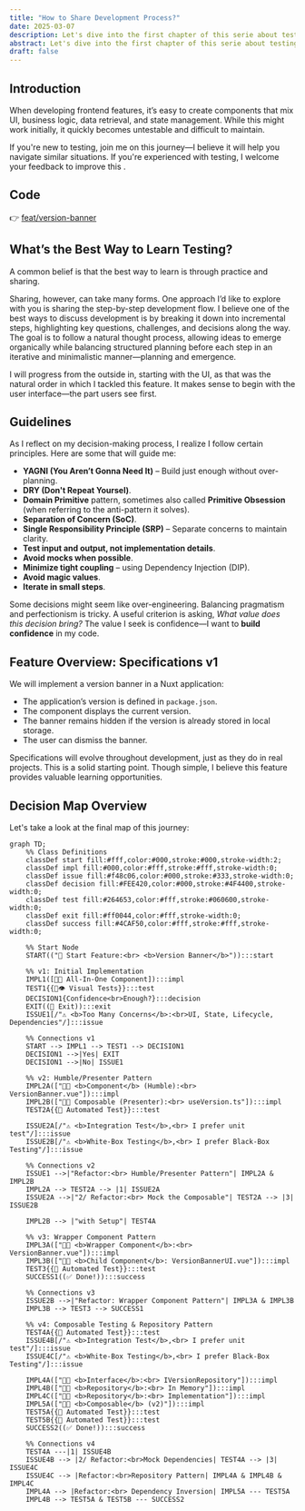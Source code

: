 ```yaml
---
title: "How to Share Development Process?"
date: 2025-03-07
description: Let's dive into the first chapter of this serie about testing in Nuxt. Prevent your code being untestable and difficult to maintain.
abstract: Let's dive into the first chapter of this serie about testing in Nuxt. Prevent your code being untestable and difficult to maintain.
draft: false
---
```


## Introduction

When developing frontend features, it’s easy to create components that mix UI, business logic, data retrieval, and state management. While this might work initially, it quickly becomes untestable and difficult to maintain.

If you're new to testing, join me on this journey—I believe it will help you navigate similar situations. If you're experienced with testing, I welcome your feedback to improve this .

## Code

👉 [feat/version-banner](https://github.com/jeromeabel/nuxt-clean-architecture/tree/feat/version-banner)

## What’s the Best Way to Learn Testing?

A common belief is that the best way to learn is through practice and sharing.

Sharing, however, can take many forms. One approach I’d like to explore with you is sharing the step-by-step development flow. I believe one of the best ways to discuss development is by breaking it down into incremental steps, highlighting key questions, challenges, and decisions along the way. The goal is to follow a natural thought process, allowing ideas to emerge organically while balancing structured planning before each step in an iterative and minimalistic manner—planning and emergence.

I will progress from the outside in, starting with the UI, as that was the natural order in which I tackled this feature. It makes sense to begin with the user interface—the part users see first.

## Guidelines

As I reflect on my decision-making process, I realize I follow certain principles. Here are some that will guide me:

- **YAGNI (You Aren’t Gonna Need It)** – Build just enough without over-planning.
- **DRY (Don't Repeat Yoursel)**.
- **Domain Primitive** pattern, sometimes also called **Primitive Obsession** (when referring to the anti-pattern it solves).
- **Separation of Concern (SoC)**.
- **Single Responsibility Principle (SRP)** – Separate concerns to maintain clarity.
- **Test input and output, not implementation details**.
- **Avoid mocks when possible**.
- **Minimize tight coupling** – using Dependency Injection (DIP).
- **Avoid magic values**.
- **Iterate in small steps**.

Some decisions might seem like over-engineering. Balancing pragmatism and perfectionism is tricky. A useful criterion is asking, _What value does this decision bring?_ The value I seek is confidence—I want to **build confidence** in my code.

## Feature Overview: Specifications v1

We will implement a version banner in a Nuxt application:

- The application’s version is defined in `package.json`.
- The component displays the current version.
- The banner remains hidden if the version is already stored in local storage.
- The user can dismiss the banner.

Specifications will evolve throughout development, just as they do in real projects. This is a solid starting point. Though simple, I believe this feature provides valuable learning opportunities.

## Decision Map Overview

Let's take a look at the final map of this journey:

```mermaid
graph TD;
    %% Class Definitions
    classDef start fill:#fff,color:#000,stroke:#000,stroke-width:2;
    classDef impl fill:#000,color:#fff,stroke:#fff,stroke-width:0;
    classDef issue fill:#f48c06,color:#000,stroke:#333,stroke-width:0;
    classDef decision fill:#FEE420,color:#000,stroke:#4F4400,stroke-width:0;
    classDef test fill:#264653,color:#fff,stroke:#060600,stroke-width:0;
    classDef exit fill:#ff0044,color:#fff,stroke-width:0;
    classDef success fill:#4CAF50,color:#fff,stroke:#fff,stroke-width:0;

    %% Start Node
    START(("🏁 Start Feature:<br> <b>Version Banner</b>")):::start

    %% v1: Initial Implementation
    IMPL1([👨‍💻 All-In-One Component]):::impl
    TEST1{{🧪👁️ Visual Tests}}:::test
    DECISION1{Confidence<br>Enough?}:::decision
    EXIT((👋 Exit)):::exit
    ISSUE1[/"⚠️ <b>Too Many Concerns</b>:<br>UI, State, Lifecycle, Dependencies"/]:::issue

    %% Connections v1
    START --> IMPL1 --> TEST1 --> DECISION1
    DECISION1 -->|Yes| EXIT
    DECISION1 -->|No| ISSUE1

    %% v2: Humble/Presenter Pattern
    IMPL2A(["👨‍💻 <b>Component</b> (Humble):<br> VersionBanner.vue"]):::impl
    IMPL2B(["👨‍💻 Composable (Presenter):<br> useVersion.ts"]):::impl
    TEST2A{{🧪 Automated Test}}:::test

    ISSUE2A[/"⚠️ <b>Integration Test</b>,<br> I prefer unit test"/]:::issue
    ISSUE2B[/"⚠️ <b>White-Box Testing</b>,<br> I prefer Black-Box Testing"/]:::issue

    %% Connections v2
    ISSUE1 -->|"Refactor:<br> Humble/Presenter Pattern"| IMPL2A & IMPL2B
    IMPL2A --> TEST2A --> |1| ISSUE2A
    ISSUE2A -->|"2/ Refactor:<br> Mock the Composable"| TEST2A --> |3| ISSUE2B

    IMPL2B --> |"with Setup"| TEST4A

    %% v3: Wrapper Component Pattern
    IMPL3A(["👨‍💻 <b>Wrapper Component</b>:<br> VersionBanner.vue"]):::impl
    IMPL3B(["👨‍💻 <b>Child Component</b>: VersionBannerUI.vue"]):::impl
    TEST3{{🧪 Automated Test}}:::test
    SUCCESS1((✅ Done!)):::success

    %% Connections v3
    ISSUE2B -->|"Refactor: Wrapper Component Pattern"| IMPL3A & IMPL3B
    IMPL3B --> TEST3 --> SUCCESS1

    %% v4: Composable Testing & Repository Pattern
    TEST4A{{🧪 Automated Test}}:::test
    ISSUE4B[/"⚠️ <b>Integration Test</b>,<br> I prefer unit test"/]:::issue
    ISSUE4C[/"⚠️ <b>White-Box Testing</b>,<br> I prefer Black-Box Testing"/]:::issue

    IMPL4A(["👨‍💻 <b>Interface</b>:<br> IVersionRepository"]):::impl
    IMPL4B(["👨‍💻 <b>Repository</b>:<br> In Memory"]):::impl
    IMPL4C(["👨‍💻 <b>Repository</b>:<br> Implementation"]):::impl
    IMPL5A(["👨‍💻 <b>Composable</b> (v2)"]):::impl
    TEST5A{{🧪 Automated Test}}:::test
    TEST5B{{🧪 Automated Test}}:::test
    SUCCESS2((✅ Done!)):::success

    %% Connections v4
    TEST4A ---|1| ISSUE4B
    ISSUE4B --> |2/ Refactor:<br>Mock Dependencies| TEST4A --> |3| ISSUE4C
    ISSUE4C --> |Refactor:<br>Repository Pattern| IMPL4A & IMPL4B & IMPL4C
    IMPL4A --> |Refactor:<br> Dependency Inversion| IMPL5A --- TEST5A
    IMPL4B --> TEST5A & TEST5B --- SUCCESS2
```
